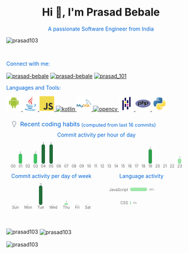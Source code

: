 <h1 align="center">Hi 👋, I'm Prasad Bebale</h1>
<h3 align="center">A passionate Software Engineer from India</h3>

<p align="left" > <img src="https://komarev.com/ghpvc/?username=prasad103&label=Profile%20views&color=0e75b6&style=flat" alt="prasad103"  /> </p>

<p align="left"> <a href="https://twitter.com/" target="blank"><img src="https://img.shields.io/twitter/follow/?logo=twitter&style=for-the-badge" alt="" /></a> </p>

<h3 align="left">Connect with me:</h3>
<p align="left">
<a href="https://linkedin.com/in/prasad-bebale" target="blank"><img align="center" src="https://raw.githubusercontent.com/rahuldkjain/github-profile-readme-generator/master/src/images/icons/Social/linked-in-alt.svg" alt="prasad-bebale" height="30" width="40" /></a>
<a href="https://stackoverflow.com/users/prasad-bebale" target="blank"><img align="center" src="https://raw.githubusercontent.com/rahuldkjain/github-profile-readme-generator/master/src/images/icons/Social/stack-overflow.svg" alt="prasad-bebale" height="30" width="40" /></a>
<a href="https://www.hackerrank.com/prasad_101" target="blank"><img align="center" src="https://raw.githubusercontent.com/rahuldkjain/github-profile-readme-generator/master/src/images/icons/Social/hackerrank.svg" alt="prasad_101" height="30" width="40" /></a>
</p>

<h3 align="left">Languages and Tools:</h3>
<p align="left"> <a href="https://developer.android.com" target="_blank" rel="noreferrer"> <img src="https://raw.githubusercontent.com/devicons/devicon/master/icons/android/android-original-wordmark.svg" alt="android" width="40" height="40"/> </a> <a href="https://www.java.com" target="_blank" rel="noreferrer"> <img src="https://raw.githubusercontent.com/devicons/devicon/master/icons/java/java-original.svg" alt="java" width="40" height="40"/> </a> <a href="https://developer.mozilla.org/en-US/docs/Web/JavaScript" target="_blank" rel="noreferrer"> <img src="https://raw.githubusercontent.com/devicons/devicon/master/icons/javascript/javascript-original.svg" alt="javascript" width="40" height="40"/> </a> <a href="https://kotlinlang.org" target="_blank" rel="noreferrer"> <img src="https://www.vectorlogo.zone/logos/kotlinlang/kotlinlang-icon.svg" alt="kotlin" width="40" height="40"/> </a> <a href="https://www.mysql.com/" target="_blank" rel="noreferrer"> <img src="https://raw.githubusercontent.com/devicons/devicon/master/icons/mysql/mysql-original-wordmark.svg" alt="mysql" width="40" height="40"/> </a> <a href="https://opencv.org/" target="_blank" rel="noreferrer"> <img src="https://www.vectorlogo.zone/logos/opencv/opencv-icon.svg" alt="opencv" width="40" height="40"/> </a> <a href="https://pandas.pydata.org/" target="_blank" rel="noreferrer"> <img src="https://raw.githubusercontent.com/devicons/devicon/2ae2a900d2f041da66e950e4d48052658d850630/icons/pandas/pandas-original.svg" alt="pandas" width="40" height="40"/> </a> <a href="https://www.php.net" target="_blank" rel="noreferrer"> <img src="https://raw.githubusercontent.com/devicons/devicon/master/icons/php/php-original.svg" alt="php" width="40" height="40"/> </a> <a href="https://www.python.org" target="_blank" rel="noreferrer"> <img src="https://raw.githubusercontent.com/devicons/devicon/master/icons/python/python-original.svg" alt="python" width="40" height="40"/> </a> </p>

<svg xmlns="http://www.w3.org/2000/svg" width="480" height="280" class="">
    <defs>
        <style/>
    </defs>
    <style>@keyframes animation-gauge{0%{stroke-dasharray:0 329}}@keyframes animation-rainbow{0%,to{color:#7f00ff;fill:#7f00ff}14%{color:#a933ff;fill:#a933ff}29%{color:#007fff;fill:#007fff}43%{color:#00ff7f;fill:#00ff7f}57%{color:#ff0;fill:#ff0}71%{color:#ff7f00;fill:#ff7f00}86%{color:red;fill:red}}svg{font-family:-apple-system,BlinkMacSystemFont,Segoe UI,Helvetica,Arial,sans-serif,Apple Color Emoji,Segoe UI Emoji;color:#777}h2,h3{margin:8px 0 2px;padding:0;color:#0366d6;font-weight:400}h2 svg,h3 svg{fill:currentColor}h2{font-size:16px}h3,svg{font-size:14px}.h-details{margin:0 4px;padding-top:4px;font-size:.8rem}section&gt;.field{margin-left:5px;margin-right:5px}.field{display:flex;align-items:center;margin-bottom:2px;white-space:nowrap}.field.wrap,.row{flex-wrap:wrap}.field svg{margin:0 8px;fill:#959da5;flex-shrink:0}.row{display:flex}.horizontal .field,.row section{flex:1 1 0}.chart-bars .entry,.column{display:flex;flex-direction:column;align-items:center}.horizontal{justify-content:space-around}svg.bar{margin:4px 0}.chart{padding:0 8px}.chart-bars{display:flex;justify-content:space-between;align-items:flex-end;width:100%;margin:8px 0 4px;flex-grow:1;min-height:70px}.chart-bars .entry{flex-grow:1;font-size:10px;color:#666}.chart-bars .entry .value{font-size:6px}.chart-bars .bar{width:7px;background-color:var(--color-calendar-graph-day-bg);border:1px solid var(--color-calendar-graph-day-border);border-radius:5px}.chart-bars.horizontal{flex-direction:column;height:100%}.chart-bars.horizontal .entry{align-items:center;flex-direction:row;width:100%;min-height:1rem}.activity .field,.chart-bars.horizontal .entry .name{overflow:hidden;text-overflow:ellipsis;white-space:nowrap}.chart-bars.horizontal .entry .name{flex-shrink:0;text-align:right;width:34%}.chart-bars.horizontal .bar{height:7px;width:auto;margin:0 6px}.activity{margin-bottom:12px}.activity .field{width:100%;max-width:450px;margin-bottom:0}:root{--color-calendar-graph-day-bg:#ebedf0;--color-calendar-graph-day-border:rgba(27,31,35,0.06);--color-calendar-graph-day-L1-bg:#9be9a8;--color-calendar-graph-day-L2-bg:#40c463;--color-calendar-graph-day-L3-bg:#30a14e;--color-calendar-graph-day-L4-bg:#216e39;--color-calendar-halloween-graph-day-L1-bg:#ffee4a;--color-calendar-halloween-graph-day-L2-bg:#ffc501;--color-calendar-halloween-graph-day-L3-bg:#fe9600;--color-calendar-halloween-graph-day-L4-bg:#03001c;--color-calendar-winter-graph-day-L1-bg:#0a3069;--color-calendar-winter-graph-day-L2-bg:#0969da;--color-calendar-winter-graph-day-L3-bg:#54aeff;--color-calendar-winter-graph-day-L4-bg:#b6e3ff;--color-calendar-graph-day-L4-border:rgba(27,31,35,0.06);--color-calendar-graph-day-L3-border:rgba(27,31,35,0.06);--color-calendar-graph-day-L2-border:rgba(27,31,35,0.06);--color-calendar-graph-day-L1-border:rgba(27,31,35,0.06)}#metrics-end{width:100%}</style>
    <style/>
    <foreignObject x="0" y="0" width="100%" height="100%">
        <div xmlns="http://www.w3.org/1999/xhtml" xmlns:xlink="http://www.w3.org/1999/xlink" class="items-wrapper">
            <section class="habits">
                <h2 class="field wrap">
                    <svg xmlns="http://www.w3.org/2000/svg" viewBox="0 0 16 16" width="16" height="16">
                        <path fill-rule="evenodd" d="M8 1.5c-2.363 0-4 1.69-4 3.75 0 .984.424 1.625.984 2.304l.214.253c.223.264.47.556.673.848.284.411.537.896.621 1.49a.75.75 0 01-1.484.211c-.04-.282-.163-.547-.37-.847a8.695 8.695 0 00-.542-.68c-.084-.1-.173-.205-.268-.32C3.201 7.75 2.5 6.766 2.5 5.25 2.5 2.31 4.863 0 8 0s5.5 2.31 5.5 5.25c0 1.516-.701 2.5-1.328 3.259-.095.115-.184.22-.268.319-.207.245-.383.453-.541.681-.208.3-.33.565-.37.847a.75.75 0 01-1.485-.212c.084-.593.337-1.078.621-1.489.203-.292.45-.584.673-.848.075-.088.147-.173.213-.253.561-.679.985-1.32.985-2.304 0-2.06-1.637-3.75-4-3.75zM6 15.25a.75.75 0 01.75-.75h2.5a.75.75 0 010 1.5h-2.5a.75.75 0 01-.75-.75zM5.75 12a.75.75 0 000 1.5h4.5a.75.75 0 000-1.5h-4.5z"/>
                    </svg>
                    Recent coding habits
                    <small class="h-details">(computed from last 16 commits)</small>
                </h2>
            </section>
            <section class="habits">
                <div class="column chart largeable">
                    <h3>Commit activity per hour of day</h3>
                    <div class="chart-bars">
                        <div class="entry">
                            <span class="value"></span>
                            <div class="bar" style="height: 0px; background-color: var(--color-calendar-graph-day-L0-bg)"></div>
                            00
                        </div>
                        <div class="entry">
                            <span class="value">2</span>
                            <div class="bar" style="height: 25px; background-color: var(--color-calendar-graph-day-L2-bg)"></div>
                            01
                        </div>
                        <div class="entry">
                            <span class="value"></span>
                            <div class="bar" style="height: 0px; background-color: var(--color-calendar-graph-day-L0-bg)"></div>
                            02
                        </div>
                        <div class="entry">
                            <span class="value">2</span>
                            <div class="bar" style="height: 25px; background-color: var(--color-calendar-graph-day-L2-bg)"></div>
                            03
                        </div>
                        <div class="entry">
                            <span class="value">4</span>
                            <div class="bar" style="height: 50px; background-color: var(--color-calendar-graph-day-L4-bg)"></div>
                            04
                        </div>
                        <div class="entry">
                            <span class="value">4</span>
                            <div class="bar" style="height: 50px; background-color: var(--color-calendar-graph-day-L4-bg)"></div>
                            05
                        </div>
                        <div class="entry">
                            <span class="value"></span>
                            <div class="bar" style="height: 0px; background-color: var(--color-calendar-graph-day-L0-bg)"></div>
                            06
                        </div>
                        <div class="entry">
                            <span class="value"></span>
                            <div class="bar" style="height: 0px; background-color: var(--color-calendar-graph-day-L0-bg)"></div>
                            07
                        </div>
                        <div class="entry">
                            <span class="value"></span>
                            <div class="bar" style="height: 0px; background-color: var(--color-calendar-graph-day-L0-bg)"></div>
                            08
                        </div>
                        <div class="entry">
                            <span class="value"></span>
                            <div class="bar" style="height: 0px; background-color: var(--color-calendar-graph-day-L0-bg)"></div>
                            09
                        </div>
                        <div class="entry">
                            <span class="value"></span>
                            <div class="bar" style="height: 0px; background-color: var(--color-calendar-graph-day-L0-bg)"></div>
                            10
                        </div>
                        <div class="entry">
                            <span class="value"></span>
                            <div class="bar" style="height: 0px; background-color: var(--color-calendar-graph-day-L0-bg)"></div>
                            11
                        </div>
                        <div class="entry">
                            <span class="value"></span>
                            <div class="bar" style="height: 0px; background-color: var(--color-calendar-graph-day-L0-bg)"></div>
                            12
                        </div>
                        <div class="entry">
                            <span class="value"></span>
                            <div class="bar" style="height: 0px; background-color: var(--color-calendar-graph-day-L0-bg)"></div>
                            13
                        </div>
                        <div class="entry">
                            <span class="value"></span>
                            <div class="bar" style="height: 0px; background-color: var(--color-calendar-graph-day-L0-bg)"></div>
                            14
                        </div>
                        <div class="entry">
                            <span class="value"></span>
                            <div class="bar" style="height: 0px; background-color: var(--color-calendar-graph-day-L0-bg)"></div>
                            15
                        </div>
                        <div class="entry">
                            <span class="value"></span>
                            <div class="bar" style="height: 0px; background-color: var(--color-calendar-graph-day-L0-bg)"></div>
                            16
                        </div>
                        <div class="entry">
                            <span class="value"></span>
                            <div class="bar" style="height: 0px; background-color: var(--color-calendar-graph-day-L0-bg)"></div>
                            17
                        </div>
                        <div class="entry">
                            <span class="value"></span>
                            <div class="bar" style="height: 0px; background-color: var(--color-calendar-graph-day-L0-bg)"></div>
                            18
                        </div>
                        <div class="entry">
                            <span class="value">3</span>
                            <div class="bar" style="height: 37.5px; background-color: var(--color-calendar-graph-day-L3-bg)"></div>
                            19
                        </div>
                        <div class="entry">
                            <span class="value"></span>
                            <div class="bar" style="height: 0px; background-color: var(--color-calendar-graph-day-L0-bg)"></div>
                            20
                        </div>
                        <div class="entry">
                            <span class="value"></span>
                            <div class="bar" style="height: 0px; background-color: var(--color-calendar-graph-day-L0-bg)"></div>
                            21
                        </div>
                        <div class="entry">
                            <span class="value"></span>
                            <div class="bar" style="height: 0px; background-color: var(--color-calendar-graph-day-L0-bg)"></div>
                            22
                        </div>
                        <div class="entry">
                            <span class="value">1</span>
                            <div class="bar" style="height: 12.5px; background-color: var(--color-calendar-graph-day-L1-bg)"></div>
                            23
                        </div>
                    </div>
                </div>
                <div class="row largeable">
                    <section class="column chart">
                        <h3>Commit activity per day of week</h3>
                        <div class="chart-bars">
                            <div class="entry">
                                <span class="value"></span>
                                <div class="bar" style="height: 0px; background-color: var(--color-calendar-graph-day-L0-bg)"></div>
                                Sun
                            </div>
                            <div class="entry">
                                <span class="value"></span>
                                <div class="bar" style="height: 0px; background-color: var(--color-calendar-graph-day-L0-bg)"></div>
                                Mon
                            </div>
                            <div class="entry">
                                <span class="value">15</span>
                                <div class="bar" style="height: 50px; background-color: var(--color-calendar-graph-day-L4-bg)"></div>
                                Tue
                            </div>
                            <div class="entry">
                                <span class="value"></span>
                                <div class="bar" style="height: 0px; background-color: var(--color-calendar-graph-day-L0-bg)"></div>
                                Wed
                            </div>
                            <div class="entry">
                                <span class="value">1</span>
                                <div class="bar" style="height: 3.3333333333333335px; background-color: var(--color-calendar-graph-day-L1-bg)"></div>
                                Thu
                            </div>
                            <div class="entry">
                                <span class="value"></span>
                                <div class="bar" style="height: 0px; background-color: var(--color-calendar-graph-day-L0-bg)"></div>
                                Fri
                            </div>
                            <div class="entry">
                                <span class="value"></span>
                                <div class="bar" style="height: 0px; background-color: var(--color-calendar-graph-day-L0-bg)"></div>
                                Sat
                            </div>
                        </div>
                    </section>
                    <section class="column chart">
                        <h3>Language activity</h3>
                        <div class="chart-bars horizontal">
                            <div class="entry">
                                <span class="name">JavaScript</span>
                                <div class="bar" style="width: 18.904721498863758%; background-color: var(--color-calendar-graph-day-L1-bg)"></div>
                                <span class="value">24%</span>
                            </div>
                            <div class="entry">
                                <span class="name">CSS</span>
                                <div class="bar" style="width: 0.057738635144492886%; background-color: var(--color-calendar-graph-day-L1-bg)"></div>
                                <span class="value">0%</span>
                            </div>
                        </div>
                    </section>
                </div>
            </section>
        </div>
        <div xmlns="http://www.w3.org/1999/xhtml" id="metrics-end"></div>
    </foreignObject>
</svg>


<p><img align="left" src="https://github-readme-stats.vercel.app/api/top-langs?username=prasad103&show_icons=true&locale=en&layout=compact" alt="prasad103" /></p>

<p>&nbsp;<img align="center" src="https://github-readme-stats.vercel.app/api?username=prasad103&show_icons=true&locale=en" alt="prasad103" /></p>

<p><img align="center" src="https://github-readme-streak-stats.herokuapp.com/?user=prasad103&" alt="prasad103" /></p>


